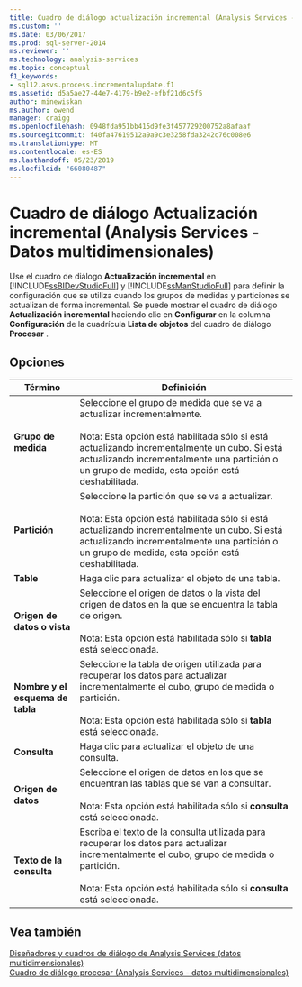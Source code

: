 ```yaml
---
title: Cuadro de diálogo actualización incremental (Analysis Services - datos multidimensionales) | Microsoft Docs
ms.custom: ''
ms.date: 03/06/2017
ms.prod: sql-server-2014
ms.reviewer: ''
ms.technology: analysis-services
ms.topic: conceptual
f1_keywords:
- sql12.asvs.process.incrementalupdate.f1
ms.assetid: d5a5ae27-44e7-4179-b9e2-efbf21d6c5f5
author: minewiskan
ms.author: owend
manager: craigg
ms.openlocfilehash: 0948fda951bb415d9fe3f457729200752a8afaaf
ms.sourcegitcommit: f40fa47619512a9a9c3e3258fda3242c76c008e6
ms.translationtype: MT
ms.contentlocale: es-ES
ms.lasthandoff: 05/23/2019
ms.locfileid: "66080487"
---
```

# <a name="incremental-update-dialog-box-analysis-services---multidimensional-data"></a>Cuadro de diálogo Actualización incremental (Analysis Services - Datos multidimensionales)
  Use el cuadro de diálogo **Actualización incremental** en [!INCLUDE[ssBIDevStudioFull](../includes/ssbidevstudiofull-md.md)] y [!INCLUDE[ssManStudioFull](../includes/ssmanstudiofull-md.md)] para definir la configuración que se utiliza cuando los grupos de medidas y particiones se actualizan de forma incremental. Se puede mostrar el cuadro de diálogo **Actualización incremental** haciendo clic en **Configurar** en la columna **Configuración** de la cuadrícula **Lista de objetos** del cuadro de diálogo **Procesar** .  
  
## <a name="options"></a>Opciones  
  
|Término|Definición|  
|----------|----------------|  
|**Grupo de medida**|Seleccione el grupo de medida que se va a actualizar incrementalmente.<br /><br /> Nota: Esta opción está habilitada sólo si está actualizando incrementalmente un cubo. Si está actualizando incrementalmente una partición o un grupo de medida, esta opción está deshabilitada.|  
|**Partición**|Seleccione la partición que se va a actualizar.<br /><br /> Nota: Esta opción está habilitada sólo si está actualizando incrementalmente un cubo. Si está actualizando incrementalmente una partición o un grupo de medida, esta opción está deshabilitada.|  
|**Table**|Haga clic para actualizar el objeto de una tabla.|  
|**Origen de datos o vista**|Seleccione el origen de datos o la vista del origen de datos en la que se encuentra la tabla de origen.<br /><br /> Nota: Esta opción está habilitada sólo si **tabla** está seleccionada.|  
|**Nombre y el esquema de tabla**|Seleccione la tabla de origen utilizada para recuperar los datos para actualizar incrementalmente el cubo, grupo de medida o partición.<br /><br /> Nota: Esta opción está habilitada sólo si **tabla** está seleccionada.|  
|**Consulta**|Haga clic para actualizar el objeto de una consulta.|  
|**Origen de datos**|Seleccione el origen de datos en los que se encuentran las tablas que se van a consultar.<br /><br /> Nota: Esta opción está habilitada sólo si **consulta** está seleccionada.|  
|**Texto de la consulta**|Escriba el texto de la consulta utilizada para recuperar los datos para actualizar incrementalmente el cubo, grupo de medida o partición.<br /><br /> Nota: Esta opción está habilitada sólo si **consulta** está seleccionada.|  
  
## <a name="see-also"></a>Vea también  
 [Diseñadores y cuadros de diálogo de Analysis Services &#40;datos multidimensionales&#41;](analysis-services-designers-and-dialog-boxes-multidimensional-data.md)   
 [Cuadro de diálogo procesar &#40;Analysis Services - datos multidimensionales&#41;](process-dialog-box-analysis-services-multidimensional-data.md)  
  
  
